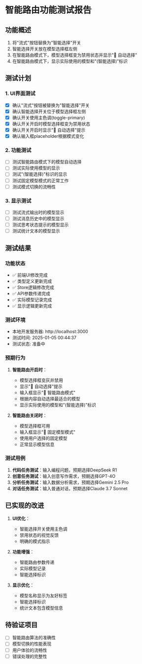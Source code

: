 # 智能路由功能测试报告

## 功能概述
1. 将"流式"按钮替换为"智能选择"开关
2. 智能选择开关放在模型选择框左侧
3. 在智能路由模式下，模型选择框变为禁用状态并显示"🤖 自动选择"
4. 在智能路由模式下，显示实际使用的模型和"(智能选择)"标识

## 测试计划

### 1. UI界面测试
- [x] 确认"流式"按钮被替换为"智能选择"开关
- [x] 确认智能选择开关位于模型选择框左侧
- [x] 确认开关使用主色调(toggle-primary)
- [x] 确认开关开启时模型选择框变为禁用状态
- [x] 确认开关开启时显示"🤖 自动选择"提示
- [x] 确认输入框placeholder根据模式变化

### 2. 功能测试
- [ ] 测试智能路由模式下的模型自动选择
- [ ] 测试实际使用模型的显示
- [ ] 测试"(智能选择)"标识的显示
- [ ] 测试固定模型模式的正常工作
- [ ] 测试模式切换的流畅性

### 3. 显示测试
- [ ] 测试流式输出时的模型显示
- [ ] 测试消息历史中的模型显示
- [ ] 测试思考状态提示的模型显示
- [ ] 测试统计文本的模型显示

## 测试结果

### 功能状态
- ✅ 前端UI修改完成
- ✅ 类型定义更新完成
- ✅ Store逻辑修改完成
- ✅ API参数传递完成
- ✅ 实际模型记录完成
- ✅ 显示逻辑更新完成

### 测试环境
- 本地开发服务器: http://localhost:3000
- 测试时间: 2025-01-05 00:44:37
- 测试状态: 准备中

### 预期行为
1. **智能路由开启时**：
   - 模型选择框变灰并禁用
   - 显示"🤖 自动选择"提示
   - 输入框显示"🤖 智能路由模式"
   - 根据内容自动选择最适合的模型
   - 显示实际使用的模型和"(智能选择)"标识

2. **智能路由关闭时**：
   - 模型选择框可用
   - 输入框显示"🎯 固定模型模式"
   - 使用用户选择的固定模型
   - 正常显示模型信息

### 测试用例
1. **代码任务测试**：输入编程问题，预期选择DeepSeek R1
2. **创意任务测试**：输入创意写作需求，预期选择GPT-4O
3. **分析任务测试**：输入数据分析需求，预期选择Gemini 2.5 Pro
4. **对话任务测试**：输入普通对话，预期选择Claude 3.7 Sonnet

## 已实现的改进
1. **UI优化**：
   - 智能选择开关使用主色调
   - 禁用状态的视觉反馈
   - 明确的模式指示

2. **功能增强**：
   - 智能路由参数传递
   - 实际模型记录
   - 智能选择标识

3. **显示优化**：
   - 模型名称显示为友好标签
   - 智能选择标识
   - 统计文本包含模型信息

## 待验证项目
- [ ] 智能路由算法的准确性
- [ ] 模型切换的性能表现
- [ ] 用户体验的流畅性
- [ ] 错误处理的完整性 